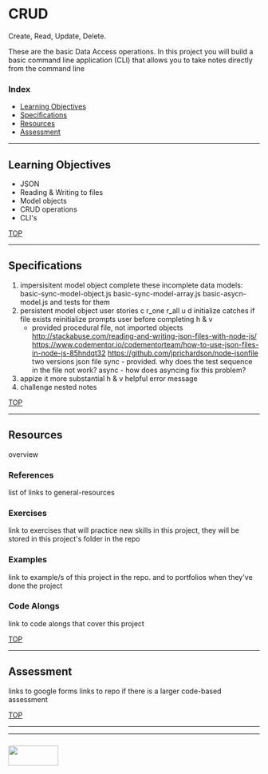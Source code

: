 # CRUD

Create, Read, Update, Delete.

These are the basic Data Access operations.  In this project you will build a basic command line application (CLI) that allows you to take notes directly from the command line

### Index
* [Learning Objectives](#learning-objectives)
* [Specifications](#specifications)
* [Resources](#resources)
* [Assessment](#assessment)

---

## Learning Objectives

* JSON
* Reading & Writing to files
* Model objects
* CRUD operations
* CLI's

[TOP](#index)

---

## Specifications


1. impersisitent model object
	complete these incomplete data models:
		basic-sync-model-object.js
		basic-sync-model-array.js
		basic-asycn-model.js
	and tests for them 
2. persistent model object
	user stories
		c
		r_one
		r_all
		u
		d
		initialize
			catches if file exists
		reinitialize
			prompts user before completing
	h & v
	- provided
		procedural file, not imported objects
	http://stackabuse.com/reading-and-writing-json-files-with-node-js/
	https://www.codementor.io/codementorteam/how-to-use-json-files-in-node-js-85hndqt32
	https://github.com/jprichardson/node-jsonfile
	two versions
		json file
			sync - provided.  why does the test sequence in the file not work?
			async - how does asyncing fix this problem?
3. appize it
	more substantial h & v
	helpful error message
4. challenge
	nested notes



[TOP](#index)

---

## Resources

overview

### References

list of links to general-resources 

### Exercises


link to exercises that will practice new skills in this project, they will be stored in this project's folder in the repo

###  Examples

link to example/s of this project in the repo.
and to portfolios when they've done the project

### Code Alongs

link to code alongs that cover this project


[TOP](#index)

---

## Assessment

links to google forms
links to repo if there is a larger code-based assessment

[TOP](#index)

___
___
### <a href="http://elewa.education/blog" target="_blank"><img src="https://user-images.githubusercontent.com/18554853/34921062-506450ae-f97d-11e7-875f-6feeb26ad72d.png" width="100" height="40"/></a>

